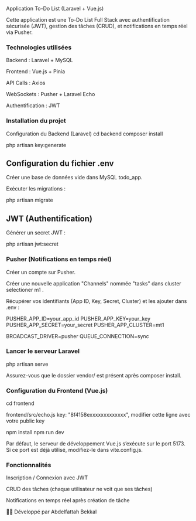 Application To-Do List (Laravel + Vue.js)

Cette application est une To-Do List Full Stack avec authentification sécurisée (JWT), gestion des tâches (CRUD), et notifications en temps réel via Pusher.

### Technologies utilisées

Backend : Laravel + MySQL

Frontend : Vue.js + Pinia

API Calls : Axios

WebSockets : Pusher + Laravel Echo

Authentification : JWT

### Installation du projet

 Configuration du Backend (Laravel)
cd backend
composer install

php artisan key:generate

## Configuration du fichier .env

Créer une base de données vide dans MySQL todo_app.



Exécuter les migrations :

php artisan migrate

## JWT (Authentification)

Générer un secret JWT :

php artisan jwt:secret

### Pusher (Notifications en temps réel)

Créer un compte sur Pusher.

Créer une nouvelle application "Channels" nommée "tasks"  dans cluster selectioner m1 .

Récupérer vos identifiants (App ID, Key, Secret, Cluster) et les ajouter dans .env :

PUSHER_APP_ID=your_app_id
PUSHER_APP_KEY=your_key
PUSHER_APP_SECRET=your_secret
PUSHER_APP_CLUSTER=mt1

BROADCAST_DRIVER=pusher
QUEUE_CONNECTION=sync


### Lancer le serveur Laravel
php artisan serve


Assurez-vous que le dossier vendor/ est présent après composer install.

### Configuration du Frontend (Vue.js)
cd frontend

frontend/src/echo.js
 key: "8f4158exxxxxxxxxxxxx", modifier cette ligne avec votre public key 

npm install
npm run dev


Par défaut, le serveur de développement Vue.js s’exécute sur le port 5173.
Si ce port est déjà utilisé, modifiez-le dans vite.config.js.

### Fonctionnalités

Inscription / Connexion avec JWT

CRUD des tâches (chaque utilisateur ne voit que ses tâches)

Notifications en temps réel après création de tâche




👨‍💻 Développé par Abdelfattah Bekkal